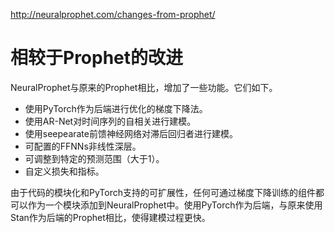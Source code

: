 http://neuralprophet.com/changes-from-prophet/

# 相较于Prophet的改进

NeuralProphet与原来的Prophet相比，增加了一些功能。它们如下。

- 使用PyTorch作为后端进行优化的梯度下降法。
- 使用AR-Net对时间序列的自相关进行建模。
- 使用seepearate前馈神经网络对滞后回归者进行建模。
- 可配置的FFNNs非线性深层。
- 可调整到特定的预测范围（大于1）。
- 自定义损失和指标。

由于代码的模块化和PyTorch支持的可扩展性，任何可通过梯度下降训练的组件都可以作为一个模块添加到NeuralProphet中。使用PyTorch作为后端，与原来使用Stan作为后端的Prophet相比，使得建模过程更快。